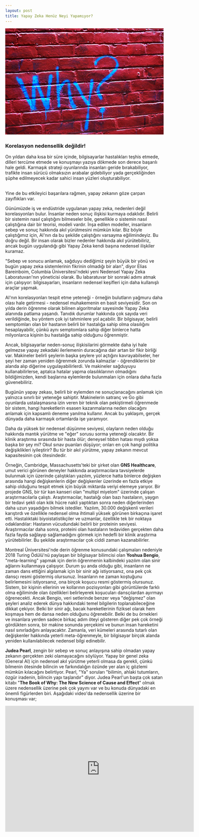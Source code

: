 ```yaml
---
layout: post
title: Yapay Zeka Henüz Neyi Yapamıyor?
---
```


![](/images2/why.jpg)

<h3> Korelasyon nedensellik değildir! </h3>
On yıldan daha kısa bir süre içinde, bilgisayarlar hastalıkları teşhis etmede, dilleri tercüme etmede ve konuşmayı yazıya dökmede son derece başarılı hale geldi. Karmaşık strateji oyunlarında insanları geride bırakabiliyor, trafikte insan sürücü olmaksızın arabalar gidebiliyor yada gerçekliğinden şüphe edilmeyecek kadar sahici insan yüzleri oluşturabiliyor.

<br>Yine de bu etkileyici başarılara rağmen, yapay zekanın göze çarpan zayıflıkları var.

Günümüzde iş ve endüstride uygulanan yapay zeka, nedenleri değil korelasyonları bulur. İnsanlar neden sonuç ilişkisi kurmaya odaklıdır. Belirli bir sistemin nasıl çalıştığını bilmeseler bile, genellikle o sistemin nasıl çalıştığına dair bir teorisi, modeli vardır. İnşa edilen modeller, insanların sebep ve sonuç hakkında akıl yürütmesini mümkün kılar. Biz böyle çalıştığımız için, AI'nın da bu şekilde çalıştığını varsayma eğilimindeyiz. Bu doğru değil. Bir insan olarak bizler nedenler hakkında akıl yürütebiliriz, ancak bugün uygulandığı gibi Yapay Zeka kendi başına nedensel ilişkiler kuramaz.

"Sebep ve sonucu anlamak, sağduyu dediğimiz şeyin büyük bir yönü ve bugün yapay zeka sistemlerinin fikrinin olmadığı bir alan", diyor Elias Bareinboim, Columbia Üniversitesi'ndeki yeni Nedensel Yapay Zeka Laboratuvarı'nın yöneticisi olarak. Bu labaratuvar bir sonraki adımı atmak için çalışıyor: bilgisayarları, insanların nedensel keşifleri için daha kullanışlı araçlar yapmak.

AI'nın korelasyonları tespit etme yeteneği - örneğin bulutların yağmuru daha olası hale getirmesi - nedensel muhakemenin en basit seviyesidir. Son on yılda derin öğrenme olarak bilinen algoritmalar sayesinde Yapay Zeka alanında patlama yaşandı. Tanıdık durumlar hakkında çok sayıda veri verildiğinde, bu yöntem çok iyi tahminlere yol açabilir. Bir bilgisayar, belirli semptomları olan bir hastanın belirli bir hastalığa sahip olma olasılığını hesaplayabilir, çünkü aynı semptomlara sahip diğer binlerce hatta milyonlarca kişinin bu hastalığa sahip olduğunu öğrenmiştir.

Ancak, bilgisayarlar neden-sonuç ilişkisilarini görmekte daha iyi hale gelmezse yapay zekadaki ilerlemenin duracağına dair artan bir fikir birliği var. Makineler belirli şeylerin başka şeylere yol açtığını kavrayabilseler, her şeyi her zaman yeniden öğrenmek zorunda kalmazlar - öğrendiklerini bir alanda alıp diğerine uygulayabilirlerdi. Ve makineler sağduyuyu kullanabilirlerse, aptalca hatalar yapma olasılıklarının olmadığını bildiğimizden, kendi başlarına eylemlerde bulunmaları için onlara daha fazla güvenebiliriz.

Bugünün yapay zekası, belirli bir eylemden ne sonuçlanacağını anlamak için yalnızca sınırlı bir yeteneğe sahiptir. Makinelerin satranç ve Go gibi oyunlarda ustalaşmasına izin veren bir teknik olan pekiştirmeli öğrenmede bir sistem, hangi hareketlerin esasen kazanmalarına neden olacağını anlamak için kapsamlı deneme yanılma kullanır. Ancak bu yaklaşım, gerçek dünyada daha karmaşık ortamlarda işe yaramıyor. 

Daha da yüksek bir nedensel düşünme seviyesi, olayların neden olduğu hakkında mantık yürütme ve "eğer" sorusu sorma yeteneği olacaktır. Bir klinik araştırma sırasında bir hasta ölür; deneysel tıbbın hatası mıydı yoksa başka bir şey mi? Okul sınav puanları düşüyor; onları en çok hangi politika değişiklikleri iyileştirir? Bu tür bir akıl yürütme, yapay zekanın mevcut kapasitesinin çok ötesindedir.

Örneğin, Cambridge, Massachusetts'teki bir şirket olan **GNS Healthcare**, umut verici görünen deneyler hakkında araştırmacılara tavsiyelerde bulunmak için üzerinde çalıştıkları yazılım, yüzlerce hatta binlerce değişken arasında hangi değişkenlerin diğer değişkenler üzerinde en fazla etkiye sahip olduğunu tespit etmek için büyük miktarda veriyi elemeye yarıyor. Bir projede GNS, bir tür kan kanseri olan "multipl miyelom" üzerinde çalışan araştırmacılarla çalıştı. Araştırmacılar, hastalığı olan bazı hastaların, yaygın bir tedavi şekli olan kök hücre nakli yaptıktan sonra neden diğerlerinden daha uzun yaşadığını bilmek istediler. Yazılım, 30.000 değişkenli verileri karıştırdı ve özellikle nedensel olma ihtimali yüksek görünen birkaçına işaret etti. Hastalıktaki biyoistatistikçiler ve uzmanlar, özellikle tek bir noktaya odaklandılar: Hastanın vücudundaki belirli bir proteinin seviyesi. Araştırmacılar daha sonra, proteini olan hastaların tedaviden gerçekten daha fazla fayda sağlayıp sağlamadığını görmek için hedefli bir klinik araştırma yürütebilirler. Bu şekilde araştırmacılar çok ciddi zaman kazanabilirler.

Montreal Üniversitesi'nde derin öğrenme konusundaki çalışmaları nedeniyle 2018 Turing Ödülü'nü paylaşan bir bilgisayar bilimcisi olan **Yoshua Bengio**, "meta-learning" yapmak için derin öğrenmenin kalbindeki yazılım olan sinir ağlarını kullanmaya çalışıyor. Durum şu anda olduğu gibi, insanların ne zaman dans ettiğini algılamak için bir sinir ağı istiyorsanız, ona pek çok dansçı resmi göstermiş olursunuz. İnsanların ne zaman koştuğunu belirlemesini istiyorsanız, ona birçok koşucu resmi göstermiş olursunuz. Sistem, bir kişinin ellerinin ve kollarının pozisyonları gibi görüntülerde farklı olma eğiliminde olan özellikleri belirleyerek koşucuları dansçılardan ayırmayı öğrenecekti. Ancak Bengio, veri setlerinde benzer veya "değişmez" olan şeyleri analiz ederek dünya hakkındaki temel bilgilerin toplanabileceğine dikkat çekiyor. Belki bir sinir ağı, bacak hareketlerinin fiziksel olarak hem koşmaya hem de dansa neden olduğunu öğrenebilir. Belki de bu örnekleri ve insanlara yerden sadece birkaç adım öteyi gösteren diğer pek çok örneği gördükten sonra, bir makine sonunda yerçekimi ve bunun insan hareketini nasıl sınırladığını anlayacaktır. Zamanla, veri kümeleri arasında tutarlı olan değişkenler hakkında yeterli meta-öğrenmeyle, bir bilgisayar birçok alanda yeniden kullanılabilecek nedensel bilgi edinebilir.

**Judea Pearl**, zengin bir sebep ve sonuç anlayışına sahip olmadan yapay zekanın gerçekten zeki olamayacağını söylüyor. Yapay bir genel zeka (General AI) için nedensel akıl yürütme yeterli olmasa da gerekli, çünkü bilmenin ötesinde bilincin ve farkındalığın özünde yer alan iç gözlemi mümkün kılacağını belirtiyor. Pearl, "Ya" soruları "bilimin, ahlaki tutumların, özgür iradenin, bilincin yapı taşlarıdır" diyor. Judea Pearl'un başta çok satan kitabı "**The Book of Why: The New Science of Cause and Effect**" olmak üzere nedensellik üzerine pek çok yayını var ve bu konuda dünyadaki en önemli figürlerden biri. Aşağıdaki video'da nedensellik üzerine bir konuşması var;

<iframe src="https://www.youtube.com/embed/ZaPV1OSEpHw" width="600" height="400"  frameborder="0" allow="allowfullscreen></iframe>


Kaynakça:
1. [“Succeeding with AI”, Veljko Krunic](https://www.manning.com/books/succeeding-with-ai)
2. ["What AI still can't do", MIT Technology Review](https://www.technologyreview.com/2020/02/19/868178/what-ai-still-cant-do/)
3. [Meta-learning, Wikipedia](https://en.wikipedia.org/wiki/Meta_learning_(computer_science))

